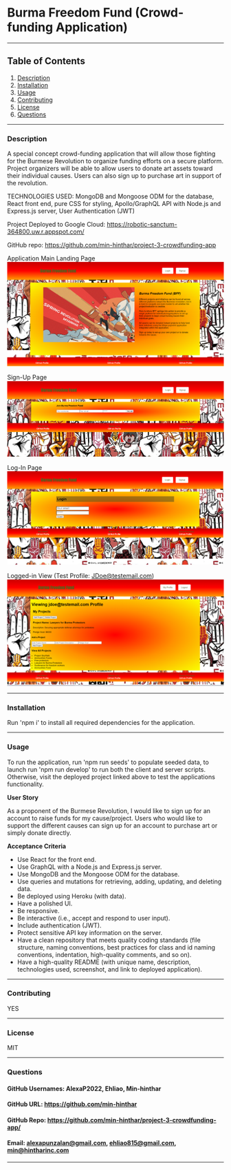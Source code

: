 # Burma Freedom Fund (Crowd-funding Application)


-----

## Table of Contents
1. [Description](#description)
2. [Installation](#installation)
3. [Usage](#usage)
4. [Contributing](#contributing)
6. [License](#license)
7. [Questions](#questions)

-----

### Description 
 A special concept crowd-funding application that will allow those fighting for the Burmese Revolution to organize funding efforts on a secure platform.  Project organizers will be able to allow users to donate art assets toward their individual causes. Users can also sign up to purchase art in support of the revolution.

TECHNOLOGIES USED: MongoDB and Mongoose ODM for the database,  React front end, pure CSS for styling, Apollo/GraphQL API with Node.js and Express.js server, User Authentication (JWT)<br>

Project Deployed to Google Cloud: https://robotic-sanctum-364800.uw.r.appspot.com/<br>

GitHub repo: https://github.com/min-hinthar/project-3-crowdfunding-app<br>

 Application Main Landing Page
![ScreenShot](screenshots/mainlandingpage.png)

Sign-Up Page
![ScreenShot](screenshots/signuppage.png)

Log-In Page
![ScreenShot](screenshots/loginpage.png)

Logged-in View (Test Profile: JDoe@testemail.com)
![ScreenShot](screenshots/loggedinview.png)



-----

### Installation 
Run 'npm i' to install all required dependencies for the application. 

-----

### Usage 
<p>To run the application, run 'npm run seeds' to populate seeded data, to launch run 'npm run develop' to run both the client and server scripts. Otherwise, visit the deployed project linked above to test the applications functionality.</p>
<b>User Story</b><br>
<p>As a proponent of the Burmese Revolution, I would like to sign up for an account to raise funds for my cause/project.  Users who would like to support the different causes can sign up for an account to purchase art or simply donate directly.</p>

<b>Acceptance Criteria</b><br>
<ul>
<li>Use React for the front end.</li>

<li>Use GraphQL with a Node.js and Express.js server.</li>

<li>Use MongoDB and the Mongoose ODM for the database.</li>

<li>Use queries and mutations for retrieving, adding, updating, and deleting data.</li>

<li>Be deployed using Heroku (with data).</li>

<li>Have a polished UI.</li>

<li>Be responsive.</li>

<li>Be interactive (i.e., accept and respond to user input).</li>

<li>Include authentication (JWT).</li>

<li>Protect sensitive API key information on the server.</li>

<li>Have a clean repository that meets quality coding standards (file structure, naming conventions, best practices for class and id naming conventions, indentation, high-quality comments, and so on).</li>

<li>Have a high-quality README (with unique name, description, technologies used, screenshot, and link to deployed application).</li>
</ul>

-----

### Contributing 
YES 

-----

### License 
MIT 

-----

### Questions 

#### GitHub Usernames: AlexaP2022, Ehliao, Min-hinthar 

#### GitHub URL: https://github.com/min-hinthar

#### GitHub Repo: https://github.com/min-hinthar/project-3-crowdfunding-app/

#### Email: alexapunzalan@gmail.com, ehliao815@gmail.com, min@hintharinc.com

-----
